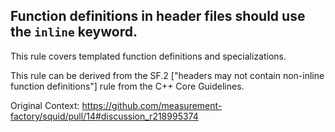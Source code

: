 Function definitions in header files should use the `inline` keyword.
----

This rule covers templated function definitions and specializations.

This rule can be derived from the SF.2 ["headers may not contain non-inline
function definitions"] rule from the C++ Core Guidelines.

[headers may not contain non-inline function definitions]:
  https://isocpp.github.io/CppCoreGuidelines/CppCoreGuidelines#Rs-inline

Original Context:
https://github.com/measurement-factory/squid/pull/14#discussion_r218995374
